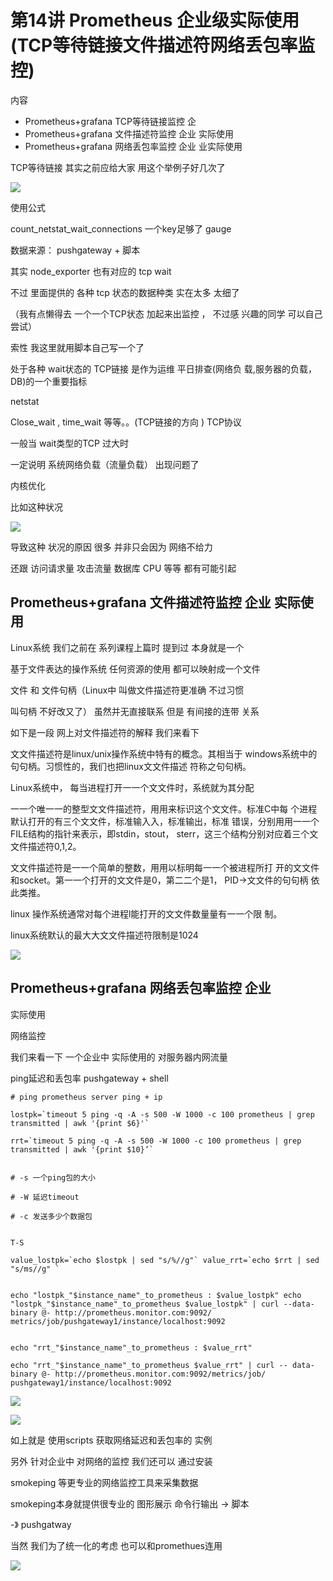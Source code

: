 

# 第14讲 Prometheus 企业级实际使⽤(TCP等待链接⽂件描述符⽹络丢包率监控)



内容

- Prometheus+grafana TCP等待链接监控 企
- Prometheus+grafana ⽂件描述符监控 企业 实际使⽤
- Prometheus+grafana ⽹络丢包率监控 企业
业实际使⽤


TCP等待链接 其实之前应给⼤家 ⽤这个举例⼦好⼏次了


![](./images/01.jpg)


使⽤公式

count_netstat_wait_connections ⼀个key⾜够了 gauge

数据来源： pushgateway + 脚本


其实 node_exporter 也有对应的 tcp wait

不过 ⾥⾯提供的 各种 tcp 状态的数据种类 实在太多 太细了

（我有点懒得去 ⼀个⼀个TCP状态 加起来出监控 ， 不过感 兴趣的同学 可以⾃⼰尝试）


索性 我这⾥就⽤脚本⾃⼰写⼀个了


处于各种 wait状态的 TCP链接 是作为运维 平⽇排查(⽹络负 载,服务器的负载，DB)的⼀个重要指标

netstat

Close_wait , time_wait 等等。。(TCP链接的⽅向 ) TCP协议


⼀般当 wait类型的TCP 过⼤时

⼀定说明 系统⽹络负载（流量负载） 出现问题了

内核优化

⽐如这种状况

![](./images/02.jpg)

导致这种 状况的原因 很多 并⾮只会因为 ⽹络不给⼒

还跟 访问请求量 攻击流量 数据库 CPU 等等 都有可能引起

## Prometheus+grafana ⽂件描述符监控 企业 实际使⽤

Linux系统 我们之前在 系列课程上篇时 提到过 本⾝就是⼀个

基于⽂件表达的操作系统 任何资源的使⽤ 都可以映射成⼀个⽂件

⽂件 和 ⽂件句柄（Linux中 叫做⽂件描述符更准确 不过习惯

叫句柄 不好改⼜了） 虽然并⽆直接联系 但是 有间接的连带 关系


如下是⼀段 ⽹上对⽂件描述符的解释 我们来看下


⽂文件描述符是linux/unix操作系统中特有的概念。其相当于 windows系统中的句句柄。习惯性的，我们也把linux⽂文件描述 符称之句句柄。

Linux系统中， 每当进程打开⼀一个⽂文件时，系统就为其分配

⼀一个唯⼀一的整型⽂文件描述符，⽤用来标识这个⽂文件。标准C中每 个进程默认打开的有三个⽂文件，标准输⼊入，标准输出，标准 错误，分别⽤用⼀一个FILE结构的指针来表示，即stdin，stout， sterr，这三个结构分别对应着三个⽂文件描述符0,1,2。

⽂文件描述符是⼀一个简单的整数，⽤用以标明每⼀一个被进程所打 开的⽂文件和socket。第⼀一个打开的⽂文件是0，第⼆二个是1， PID->⽂文件的句句柄 依此类推。

linux 操作系统通常对每个进程l能打开的⽂文件数量量有⼀一个限 制。

linux系统默认的最⼤大⽂文件描述符限制是1024


![](./images/03.jpg)


## Prometheus+grafana ⽹络丢包率监控 企业

实际使⽤


⽹络监控


我们来看⼀下 ⼀个企业中 实际使⽤的 对服务器内⽹流量

ping延迟和丢包率 pushgateway + shell
```shell
# ping prometheus server ping + ip

lostpk=`timeout 5 ping -q -A -s 500 -W 1000 -c 100 prometheus | grep transmitted | awk '{print $6}'`

rrt=`timeout 5 ping -q -A -s 500 -W 1000 -c 100 prometheus | grep transmitted | awk '{print $10}’`


# -s ⼀个ping包的⼤⼩

# -W 延迟timeout

# -c 发送多少个数据包


T-S

value_lostpk=`echo $lostpk | sed "s/%//g"` value_rrt=`echo $rrt | sed "s/ms//g" `


echo "lostpk_"$instance_name"_to_prometheus : $value_lostpk" echo "lostpk_"$instance_name"_to_prometheus $value_lostpk" | curl --data-binary @- http://prometheus.monitor.com:9092/ metrics/job/pushgateway1/instance/localhost:9092


echo "rrt_"$instance_name"_to_prometheus : $value_rrt"

echo "rrt_"$instance_name"_to_prometheus $value_rrt" | curl -- data-binary @- http://prometheus.monitor.com:9092/metrics/job/ pushgateway1/instance/localhost:9092
```


![](./images/04.jpg)

![](./images/05.jpg)


如上就是 使⽤scripts 获取⽹络延迟和丢包率的 实例


另外 针对企业中 对⽹络的监控 我们还可以 通过安装

smokeping 等更专业的⽹络监控⼯具来采集数据


smokeping本⾝就提供很专业的 图形展⽰ 命令⾏输出 -> 脚本

-》 pushgatway


当然 我们为了统⼀化的考虑 也可以和promethues连⽤


![](./images/06.jpg)

